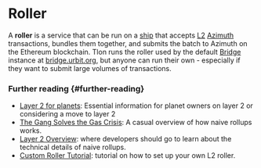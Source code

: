 # Roller

A **roller** is a service that can be run on a [ship](ship.md) that accepts [L2](rollups.md) [Azimuth](azimuth.md) transactions, bundles them together, and submits the batch to Azimuth on the Ethereum blockchain. Tlon runs the roller used by the default [Bridge](bridge.md) instance at [bridge.urbit.org](https://bridge.urbit.org), but anyone can run their own - especially if they want to submit large volumes of transactions.

### Further reading {#further-reading}

- [Layer 2 for planets](../manual/id/layer-2-for-planets.md): Essential information for planet owners on layer 2 or considering a move to layer 2
- [The Gang Solves the Gas Crisis](https://urbit.org/blog/rollups): A casual overview of how naive rollups works.
- [Layer 2 Overview](../system/identity/concepts/layer2.md): where developers should go to learn about the technical details of naive rollups.
- [Custom Roller Tutorial](../system/identity/guides/roller-tutorial.md): tutorial on how to set up your own L2 roller.

